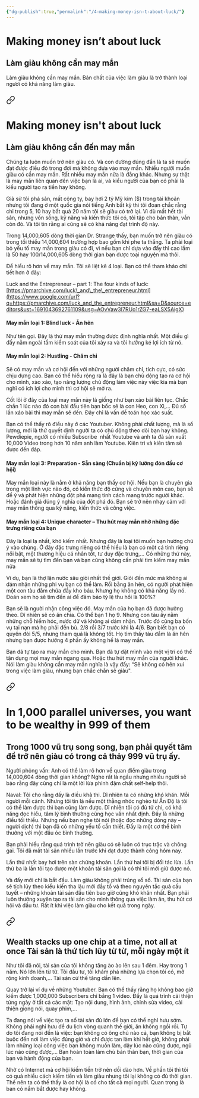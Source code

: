 ```yaml
---
{"dg-publish":true,"permalink":"/4-making-money-isn-t-about-luck/"}
---
```


# Making money isn’t about luck
Làm giàu không cần may mắn
---

Làm giàu không cần may mắn. Bản chất của việc làm giàu là trở thành loại người có khả năng làm giàu.

### 
<div class="transclusion internal-embed is-loaded"><a class="markdown-embed-link" href="/making-money-isn-t-about-luck/" aria-label="Open link"><svg xmlns="http://www.w3.org/2000/svg" width="24" height="24" viewBox="0 0 24 24" fill="none" stroke="currentColor" stroke-width="2" stroke-linecap="round" stroke-linejoin="round" class="svg-icon lucide-link"><path d="M10 13a5 5 0 0 0 7.54.54l3-3a5 5 0 0 0-7.07-7.07l-1.72 1.71"></path><path d="M14 11a5 5 0 0 0-7.54-.54l-3 3a5 5 0 0 0 7.07 7.07l1.71-1.71"></path></svg></a><div class="markdown-embed">




# Making money isn't about luck
Làm giàu không cần đến may mắn
---
Chúng ta luôn muốn trở nên giàu có. Và con đường đúng đắn là ta sẽ muốn đạt được điều đó trong đời mà không dựa vào may mắn. Nhiều người muốn giàu có cần may mắn. Rất nhiều may mắn nữa là đằng khác. Nhưng sự thật là may mắn liên quan đến việc bạn là ai, và kiểu người của bạn có phải là kiểu người tạo ra tiền hay không.

Giả sử tôi phá sản, mất công ty, bay hơi 2 tỷ Mỹ kim ($) trong tài khoản nhưng tôi đang ở một quốc gia nói tiếng Anh bất kỳ thì tôi đoan chắc rằng chỉ trong 5, 10 hay bất quá 20 năm tôi sẽ giàu có trở lại. Vì dù mất hết tài sản, nhưng vốn sống, kỹ năng và kiến thức tôi có, tôi tập cho bản thân, vẫn còn đó. Và tôi tin rằng ai cũng sẽ có khả năng đạt trình độ này.

Trong 14,000,605 dòng thời gian Dr. Strange thấy, bạn muốn trở nên giàu có trong tối thiểu 14,000,604 trường hợp bao gồm khi phe ta thắng. Ta phải loại bỏ yếu tố may mắn trong giàu có đi, vì nếu bạn chỉ dựa vào đấy thì cao lắm là 50 hay 100/14,000,605 dòng thời gian bạn được toại nguyện mà thôi.

Để hiểu rõ hơn về may mắn. Tôi sẽ liệt kê 4 loại. Bạn có thể tham khảo chi tiết hơn ở đây:

Luck and the Entrepreneur – part 1: The four kinds of luck: [https://pmarchive.com/luck\_and\_the\_entrepreneur.html](https://www.google.com/url?q=https://pmarchive.com/luck_and_the_entrepreneur.html&sa=D&source=editors&ust=1691043692761109&usg=AOvVaw3I7RUo1rZG7-eaLSX5AigX)

#### May mắn loại 1: Blind luck - Ăn hên

Như tên gọi. Đây là thứ may mắn thường được định nghĩa nhất. Một điều gì đấy nằm ngoài tầm kiểm soát của tôi xảy ra và tôi hưởng ké lợi ích từ nó.

#### May mắn loại 2: Hustling - Chăm chỉ

Sẽ có may mắn và cơ hội đến với những người chăm chỉ, tích cực, có sức chịu đựng cao. Bạn có thể hiểu rộng ra là đây là bạn chủ động tạo ra cơ hội cho mình, xào xáo, tạo năng lượng chủ động làm việc này việc kia mà bạn nghĩ có ích lợi cho mình thì cơ hội sẽ mở ra.

Cốt lõi ở đây của loại may mắn này là giống như bạn xáo bài liên tục. Chắc chắn 1 lúc nào đó con bài đầu tiên bạn bốc sẽ là con Heo, con Xì,… Đủ số lần xáo bài thì may mắn sẽ đến. Đây chỉ là vấn đề toán học xác suất.

Bạn có thể thấy rõ điều này ở các Youtuber. Không phải chất lượng, mà là số lượng, mới là thứ quyết định người ta có chủ động theo dõi bạn hay không. Pewdiepie, người có nhiều Subscribe  nhất Youtube và anh ta đã sản xuất 10,000 Video trong hơn 10 năm anh làm Youtube. Kiên trì và kiên tâm sẽ được đền đáp.

#### May mắn loại 3: Preparation - Sẵn sàng (Chuẩn bị kỹ lưỡng đón đầu cơ hội)

May mắn loại này là nằm ở khả năng bạn thấy cơ hội. Nếu bạn là chuyên gia trong một lĩnh vực nào đó, có kiến thức độ cứng và chuyên môn cao, bạn sẽ để ý và phát hiện những đột phá mang tính cách mang trước người khác. Hoặc đánh giá đúng ý nghĩa của đột phá đó. Bạn sẽ trở nên nhạy cảm với may mắn thông qua kỹ năng, kiến thức và công việc.

#### May mắn loại 4: Unique character – Thu hút may mắn nhờ những đặc trưng riêng của bạn

Đây là loại lạ nhất, khó kiếm nhất. Nhưng đây là loại tôi muốn bạn hướng chú ý vào chúng. Ở đây đặc trưng riêng có thể hiểu là bạn có một cá tính riêng nổi bật, một thương hiệu cá nhân tốt, tư duy đặc trưng,… Có những thứ này, may mắn sẽ tự tìm đến bạn và bạn cũng không cần phải tìm kiếm may mắn nữa

Ví dụ, bạn là thợ lặn nước sâu giỏi nhất thế giới. Giỏi đến mức mà không ai dám nhận những phi vụ bạn có thể làm. Rồi bằng ăn hên, có người phát hiện một con tàu đắm chứa đầy kho báu. Nhưng họ không có khả năng lấy nó. Đoán xem họ sẽ tìm đến ai để đảm bảo tỷ lệ thu hồi là 100%?

Bạn sẽ là người nhận công việc đó. May mắn của họ bạn đã được hưởng theo. Dĩ nhiên sẽ có ăn chia. Có thể bạn 1 họ 9. Nhưng con tàu ấy nằm những chỗ hiểm hóc, nước dữ và không ai dám nhận. Trước đó cũng ba bốn vụ tai nạn mà họ phải đền bù. 2/8 rồi 3/7 trước khi là 4/6. Bạn biết bạn có quyền đòi 5/5, nhưng tham quá là không tốt. Họ tìm thấy tàu đắm là ăn hên nhưng bạn được hưởng 4 phần ấy không hề là may mắn.

Bạn đã tự tạo ra may mắn cho mình. Bạn đã tự đặt mình vào một vị trí có thể tận dụng mọi may mắn ngang qua. Hoặc thu hút may mắn của người khác. Nói làm giàu không cần may mắn nghĩa là vậy đấy: “Sẽ không có hên xui trong việc làm giàu, nhưng bạn chắc chắn sẽ giàu".


</div></div>
  
### 
<div class="transclusion internal-embed is-loaded"><a class="markdown-embed-link" href="/in-1-000-parallel-universes-you-want-to-be-wealthy-in-999-of-them/" aria-label="Open link"><svg xmlns="http://www.w3.org/2000/svg" width="24" height="24" viewBox="0 0 24 24" fill="none" stroke="currentColor" stroke-width="2" stroke-linecap="round" stroke-linejoin="round" class="svg-icon lucide-link"><path d="M10 13a5 5 0 0 0 7.54.54l3-3a5 5 0 0 0-7.07-7.07l-1.72 1.71"></path><path d="M14 11a5 5 0 0 0-7.54-.54l-3 3a5 5 0 0 0 7.07 7.07l1.71-1.71"></path></svg></a><div class="markdown-embed">




# In 1,000 parallel universes, you want to be wealthy in 999 of them
Trong 1000 vũ trụ song song, bạn phải quyết tâm để trở nên giàu có trong cả thảy 999 vũ trụ ấy.
---
Người phỏng vấn: Anh có thể làm rõ hơn về quan điểm giàu trong 14,000,604 dòng thời gian không? Nghe rất là ngầu nhưng nhiều người sẽ bảo rằng đây cũng chỉ là một lời lừa phỉnh đậm chất self-help thôi.

Naval: Tôi cho rằng đấy là điều khả thi. Dĩ nhiên ta có những khó khăn. Mỗi người mỗi cảnh. Nhưng tôi tin là nếu một thằng nhóc nghèo từ Ấn Độ là tôi có thể làm được thì bạn cũng làm được. Dĩ nhiên tôi có đủ tứ chi, có khả năng đọc hiểu, tâm lý bình thường cùng học vấn nhất định. Đấy là những điều tối thiểu. Nhưng nếu bạn nghe tôi nói (hoặc đọc những dòng này – người dịch) thì bạn đã có những yếu tố cần thiết. Đấy là một cơ thể bình thường với một đầu óc bình thường.

Bạn phải hiểu rằng quá trình trở nên giàu có sẽ luôn có trục trặc và chông gai. Tôi đã mất tài sản nhiều lần trước khi đạt được thành công hôm nay.

Lần thứ nhất bay hơi trên sàn chứng khoán. Lần thứ hai tôi bị đối tác lừa. Lần thứ ba là lần tôi tạo được một khoản tài sản gọi là có thì tôi mới giữ được nó.

Và đấy mới chỉ là bắt đầu. Làm giàu không phải trúng xổ số. Tài sản của bạn sẽ tích lũy theo kiểu kiến tha lâu mới đầy tổ và theo nguyên tắc quả cầu tuyết – những khoản tài sản đầu tiên bao giờ cũng khó khăn nhất. Bạn phải luôn thường xuyên tạo ra tài sản cho mình thông qua việc làm ăn, thu hút cơ hội và đầu tư. Rất ít khi việc làm giàu cho kết quả trong ngày.

</div></div>
  
### 
<div class="transclusion internal-embed is-loaded"><a class="markdown-embed-link" href="/wealth-stacks-up-one-chip-at-a-time-not-all-at-once/" aria-label="Open link"><svg xmlns="http://www.w3.org/2000/svg" width="24" height="24" viewBox="0 0 24 24" fill="none" stroke="currentColor" stroke-width="2" stroke-linecap="round" stroke-linejoin="round" class="svg-icon lucide-link"><path d="M10 13a5 5 0 0 0 7.54.54l3-3a5 5 0 0 0-7.07-7.07l-1.72 1.71"></path><path d="M14 11a5 5 0 0 0-7.54-.54l-3 3a5 5 0 0 0 7.07 7.07l1.71-1.71"></path></svg></a><div class="markdown-embed">




Wealth stacks up one chip at a time, not all at once
Tài sản là thứ tích lũy từ từ, mỗi ngày một ít
---
Như tôi đã nói, tài sản của tôi không tăng ào ào lên sau 1 đêm. Hay trong 1 năm. Nó lớn lên từ từ. Tôi đầu tư, tôi khám phá những lựa chọn tôi có, mở rộng kinh doanh,… Tài sản cứ thế tăng dần lên.

Quay trở lại ví dụ về những Youtuber. Bạn có thể thấy rằng họ không bao giờ kiếm được 1,000,000 Subscribers chỉ bằng 1 video. Đấy là quá trình cải thiện từng ngày ở tất cả các mặt: Tạo nội dung, hình ảnh, chỉnh sửa video, cải thiện giọng nói, quay phim,…

Ta đang nói về việc tạo ra số tài sản đủ lớn để bạn có thể nghỉ hưu sớm. Không phải nghỉ hưu để du lịch vòng quanh thế giới, ăn không ngồi rồi. Tự do tôi đang nói đến là việc: bạn không có ông chủ nào cả, bạn không bị bắt buộc đến nơi làm việc đúng giờ và chỉ được tan làm khi hết giờ, không phải làm những loại công việc bạn không muốn làm, dậy lúc nào cũng được, ngủ lúc nào cũng được,… Bạn hoàn toàn làm chủ bản thân bạn, thời gian của bạn và hành động của bạn.

Nhờ có Internet mà cơ hội kiếm tiền trở nên dồi dào hơn. Về phần tôi thì tôi có quá nhiều cách kiếm tiền và làm giàu nhưng tôi lại không có đủ thời gian. Thế nên ta có thế thấy là cơ hội là có cho tất cả mọi người. Quan trọng là ban có nắm bắt được hay không.

</div></div>

